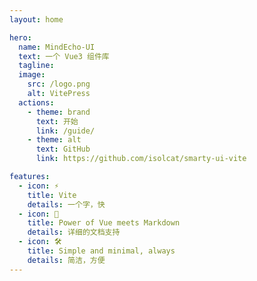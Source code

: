 ```yaml
---
layout: home

hero:
  name: MindEcho-UI
  text: 一个 Vue3 组件库
  tagline: 
  image:
    src: /logo.png
    alt: VitePress
  actions:
    - theme: brand
      text: 开始
      link: /guide/
    - theme: alt
      text: GitHub
      link: https://github.com/isolcat/smarty-ui-vite

features:
  - icon: ⚡️
    title: Vite
    details: 一个字，快
  - icon: 🖖
    title: Power of Vue meets Markdown
    details: 详细的文档支持
  - icon: 🛠️
    title: Simple and minimal, always
    details: 简洁，方便
---
```

